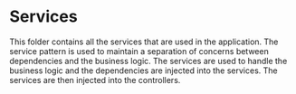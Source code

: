 # Services
This folder contains all the services that are used in the application. The service pattern is used to maintain a separation of concerns between dependencies and the business logic. The services are used to handle the business logic and the dependencies are injected into the services. The services are then injected into the controllers.